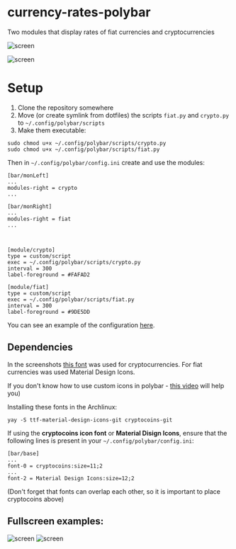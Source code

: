 # currency-rates-polybar
Two modules that display rates of fiat currencies and cryptocurrencies



![screen](https://github.com/Speskov2000/files/blob/master/currency-rates-polybar/crypto.png)

![screen](https://github.com/Speskov2000/files/blob/master/currency-rates-polybar/fiat.png)



# Setup
1. Clone the repository somewhere
2. Move (or create symlink from dotfiles) the scripts `fiat.py` and `crypto.py` to `~/.config/polybar/scripts `
3. Make them executable:
```
sudo chmod u+x ~/.config/polybar/scripts/crypto.py
sudo chmod u+x ~/.config/polybar/scripts/fiat.py
```

Then in `~/.config/polybar/config.ini` create and use the modules:

```
[bar/monLeft]
...
modules-right = crypto
...

[bar/monRight]
...
modules-right = fiat
...



[module/crypto]
type = custom/script
exec = ~/.config/polybar/scripts/crypto.py
interval = 300
label-foreground = #FAFAD2

[module/fiat]
type = custom/script
exec = ~/.config/polybar/scripts/fiat.py
interval = 300
label-foreground = #9DE5DD 
```

You can see an example of the configuration [here](https://github.com/Speskov2000/dotfiles/tree/job/polybar/.config/polybar).

## Dependencies
In the screenshots [this font](https://github.com/allienworks/cryptocoins) was used for cryptocurrencies. For fiat currencies was used Material Design Icons.

If you don't know how to use custom icons in polybar - [this video](https://www.youtube.com/watch?v=nVSUiRUgspQ) will help you)

Installing these fonts in the Archlinux:
```
yay -S ttf-material-design-icons-git cryptocoins-git
```

If using the **cryptocoins icon font** or **Material Disign Icons**, ensure that the following lines is present in your `~/.config/polybar/config.ini`:

```
[bar/base]
...
font-0 = cryptocoins:size=11;2 
...
font-2 = Material Design Icons:size=12;2 
```
(Don't forget that fonts can overlap each other, so it is important to place cryptocoins above)

## Fullscreen examples:
![screen](https://github.com/Speskov2000/files/blob/master/currency-rates-polybar/crypto-fs.png)
![screen](https://github.com/Speskov2000/files/blob/master/currency-rates-polybar/fiat-fs.png)
